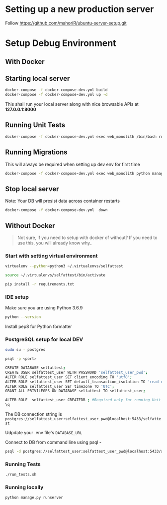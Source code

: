 # Setting up a new production server

Follow <https://github.com/mahoriR/ubuntu-server-setup.git>


# Setup Debug Environment

## With Docker

## Starting local server

```bash
docker-compose -f docker-compose-dev.yml build
docker-compose -f docker-compose-dev.yml up -d
```

This shall run your local server along with nice browsable APIs at __127.0.0.1:8000__

## Running Unit Tests

```bash
docker-compose -f docker-compose-dev.yml exec web_monolith /bin/bash run_tests.sh
```

## Running Migrations

This will always be required when setting up dev env for first time

```bash
docker-compose -f docker-compose-dev.yml exec web_monolith python manage.py migrate
```

## Stop local server

Note: Your DB will presist data across container restarts

```bash
docker-compose -f docker-compose-dev.yml  down
```

## Without Docker

> Not sure, if you need to setup with docker of without? If you need to use this, you will already know why_

### Start with setting virtual environment

```bash
virtualenv --python=python3 ~/.virtualenvs/selfattest

source ~/.virtualenvs/selfattest/bin/activate

pip install -r requirements.txt
```

### IDE setup

Make sure you are using Python 3.6.9

```bash
python --version
```

Install pep8 for Python formatter

### PostgreSQL setup for local DEV

```bash
sudo su - postgres

psql -p <port>

CREATE DATABASE selfattest;
CREATE USER selfattest_user WITH PASSWORD 'selfattest_user_pwd';
ALTER ROLE selfattest_user SET client_encoding TO 'utf8';
ALTER ROLE selfattest_user SET default_transaction_isolation TO 'read committed';
ALTER ROLE selfattest_user SET timezone TO 'UTC';
GRANT ALL PRIVILEGES ON DATABASE selfattest TO selfattest_user;

ALTER ROLE  selfattest_user CREATEDB ; #Required only for running Unit tests locally.
\q

```

The DB connection string is  `postgres://selfattest_user:selfattest_user_pwd@localhost:5433/selfattest`

Udpdate your .env file's `DATABASE_URL`

Connect to DB from command line using psql -

```bash
psql -d postgres://selfattest_user:selfattest_user_pwd@localhost:5433/selfattest
```

### Running Tests

```bash
./run_tests.sh
```

### Running locally

```bash
python manage.py runserver
```
